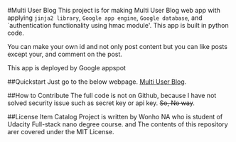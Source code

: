 #Multi User Blog
This project is for making Multi User Blog web app with applying `jinja2 library`, `Google app engine`, `Google database`, and `authentication functionality using hmac module'. This app is built in python code.

You can make your own id and not only post content but you can like posts except your, and comment on the post.

This app is deployed by Google appspot

##Quickstart
Just go to the below webpage.
[Multi User Blog](http://multiuserblog-147805.appspot.com/).

##How to Contribute
The full code is not on Github, because I have not solved security issue such as secret key or api key. ~~So, No way~~.

##License
Item Catalog Project is written by Wonho NA who is student of Udacity Full-stack nano degree course. and The contents of this repository arer covered under the MIT License.

